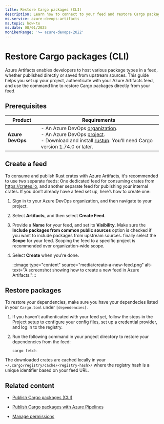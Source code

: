 ```yaml
---
title: Restore Cargo packages (CLI)
description: Learn how to connect to your feed and restore Cargo packages using the command line.
ms.service: azure-devops-artifacts
ms.topic: how-to
ms.date: 08/01/2025
monikerRange: '>= azure-devops-2022'
---
```


# Restore Cargo packages (CLI)

Azure Artifacts enables developers to host various package types in a feed, whether published directly or saved from upstream sources. This guide helps you set up your project, authenticate with your Azure Artifacts feed, and use the command line to restore Cargo packages directly from your feed.

## Prerequisites

|     **Product**    |  **Requirements**  |
|--------------------|--------------------|
| **Azure DevOps**   | - An Azure DevOps [organization](../../organizations/accounts/create-organization.md).<br>- An Azure DevOps [project](../../organizations/projects/create-project.md).<br> - Download and install [rustup](https://rustup.rs/). You'll need Cargo version 1.74.0 or later. |

## Create a feed

To consume and publish Rust crates with Azure Artifacts, it's recommended to use two separate feeds: One dedicated feed for consuming crates from https://crates.io, and another separate feed for publishing your internal crates. If you don’t already have a feed set up, here’s how to create one:

1. Sign in to your Azure DevOps organization, and then navigate to your project.

1. Select **Artifacts**, and then select **Create Feed**.

1. Provide a **Name** for your feed, and set its **Visibility**. Make sure the **Include packages from common public sources** option is checked if you want to include packages from upstream sources. finally select the **Scope** for your feed. Scoping the feed to a specific project is recommended over organization-wide scope.

1. Select **Create** when you're done.

    :::image type="content" source="media/create-a-new-feed.png" alt-text="A screenshot showing how to create a new feed in Azure Artifacts.":::

## Restore packages

To restore your dependencies, make sure you have your dependecies listed in your `Cargo.toml` under `[dependencies]`. 

1. If you haven't authenticated with your feed yet, follow the steps in the [Project setup](project-setup-cargo.md) to configure your config files, set up a credential provider, and log in to the registry.

1. Run the following command in your project directory to restore your dependencies from the feed:

    ```
    cargo fetch
    ```

The downloaded crates are cached locally in your `~/.cargo/registry/cache/<registry-hash>/` where the registry hash is a unique identifier based on your feed URL.

## Related content

- [Publish Cargo packages (CLI)](cargo-publish.md)

- [Publish Cargo packages with Azure Pipelines](../../pipelines/artifacts/cargo-pipelines.md)

- [Manage permissions](../feeds/feed-permissions.md)
